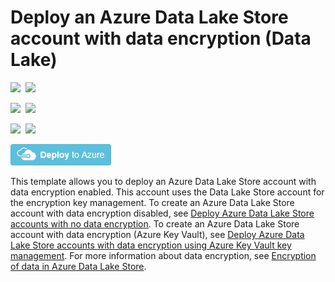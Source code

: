 # Deploy an Azure Data Lake Store account with data encryption (Data Lake)

<IMG SRC="https://azurequickstartsservice.blob.core.windows.net/badges/101-data-lake-store-encryption-adls/PublicLastTestDate.svg" />&nbsp;
<IMG SRC="https://azurequickstartsservice.blob.core.windows.net/badges/101-data-lake-store-encryption-adls/PublicDeployment.svg" />&nbsp;

<IMG SRC="https://azurequickstartsservice.blob.core.windows.net/badges/101-data-lake-store-encryption-adls/FairfaxLastTestDate.svg" />&nbsp;
<IMG SRC="https://azurequickstartsservice.blob.core.windows.net/badges/101-data-lake-store-encryption-adls/FairfaxDeployment.svg" />&nbsp;

<IMG SRC="https://azurequickstartsservice.blob.core.windows.net/badges/101-data-lake-store-encryption-adls/BestPracticeResult.svg" />&nbsp;
<IMG SRC="https://azurequickstartsservice.blob.core.windows.net/badges/101-data-lake-store-encryption-adls/CredScanResult.svg" />&nbsp;

<a href="https://portal.azure.com/#create/Microsoft.Template/uri/https%3A%2F%2Fraw.githubusercontent.com%2FAzure%2Fazure-quickstart-templates%2Fmaster%2F101-data-lake-store-encryption-a%2Fazuredeploy.json" target="_blank">
    <img src="https://raw.githubusercontent.com/Azure/azure-quickstart-templates/master/1-CONTRIBUTION-GUIDE/images/deploytoazure.png"/>
</a>

This template allows you to deploy an Azure Data Lake Store account with data encryption enabled. This account uses the Data Lake Store account for the encryption key management. To create an Azure Data Lake Store account with data encryption disabled, see [Deploy Azure Data Lake Store accounts with no data encryption](https://azure.microsoft.com/resources/templates/101-data-lake-store-no-encryption/). To create an Azure Data Lake Store account with data encryption (Azure Key Vault), see [Deploy Azure Data Lake Store accounts with data encryption using Azure Key Vault key management](https://azure.microsoft.com/resources/templates/101-data-lake-store-encryption-key-vault/). For more information about data encryption, see [Encryption of data in Azure Data Lake Store](https://docs.microsoft.com/azure/data-lake-store/data-lake-store-encryption).

